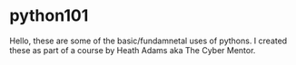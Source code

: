 # python101
Hello, these are some of the basic/fundamnetal uses of pythons. 
I created these as part of a course by Heath Adams aka The Cyber Mentor.
